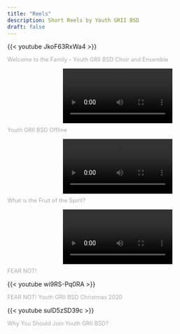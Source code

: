 ```yaml
---
title: "Reels"
description: Short Reels by Youth GRII BSD
draft: false
---
```


{{< youtube JkoF63RxWa4 >}}
<p style="font-size: 0.8rem; margin-top: 0.5rem; color: #aaaaaa;">Welcome to the Family - Youth GRII BSD Choir and Ensemble</p>

<div class="my-4 grid grid-cols-3 gap-4 lg:gap-8">
  <div>
    <div style="display: flex; justify-content: space-evenly; align-items: center;">
      <video controls style="max-width: 97.9%; margin: 0;" width="250">
        <source src="/videos/pemuda-offline.mp4" type="video/mp4">
        Sorry, your browser doesn't support embedded videos.
      </video>
    </div>
  <p style="font-size: 0.8rem; margin-top: 0.5rem; color: #aaaaaa;">Youth GRII BSD Offline</p>
  </div>

  <div>
    <div style="display: flex; justify-content: space-evenly; align-items: center;">
      <video controls style="max-width: 100%; margin: 0;" width="250">
        <source src="/videos/apakah-buah-roh-itu.mp4" type="video/mp4">
        Sorry, your browser doesn't support embedded videos.
      </video>
    </div>
    <p style="font-size: 0.8rem; margin-top: 0.5rem; color: #aaaaaa;">What is the Fruit of the Spirit?</p>
  </div>

  <div>
    <div style="display: flex; justify-content: space-evenly; align-items: center;">
      <video controls style="margin: 0;" width="250">
        <source src="/videos/fear-not.mp4" type="video/mp4">
        Sorry, your browser doesn't support embedded videos.
      </video>
    </div>
    <p style="font-size: 0.8rem; margin-top: 0.5rem; color: #aaaaaa;">FEAR NOT!</p>
  </div>
</div>

{{< youtube wi9RS-Pq0RA >}}
<p style="font-size: 0.8rem; margin-top: 0.5rem; color: #aaaaaa;">FEAR NOT! Youth GRII BSD Christmas 2020</p>

{{< youtube sulD5zSD39c >}}
<p style="font-size: 0.8rem; margin-top: 0.5rem; color: #aaaaaa;">Why You Should Join Youth GRII BSD?</p>
